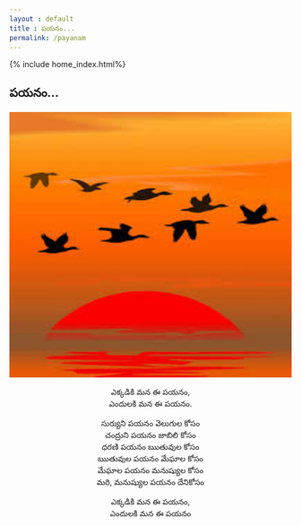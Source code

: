 ```yaml
---
layout : default
title : పయనం...
permalink: /payanam
---
```

{% include home_index.html%}
## పయనం...
<p align="center">
<img  src="assets/img/birds.jpeg" alt="" width="700" height="474" />
</p>

<p style="text-align:center;">ఎక్కడికి మన ఈ పయనం,<br>
ఎందులకి మన ఈ పయనం.</p>

<p style="text-align:center;">సుర్యుని పయనం వెలుగుల కోసం<br>
చంద్రుని పయనం జాబిలి కోసం<br>
ధరణి పయనం ఋతువుల కోసం<br>
ఋతువుల పయనం మేఘాల కోసం<br>
మేఘాల పయనం మనుష్యుల కోసం<br>
మరి, మనుష్యుల పయనం దేనికోసం</p>
<p style="text-align:center;">ఎక్కడికి మన ఈ పయనం,<br>
ఎందులకి మన ఈ పయనం</p>
